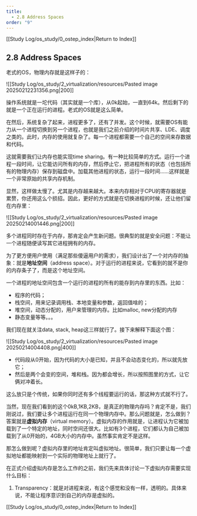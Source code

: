```yaml
---
title:
  - 2.8 Address Spaces
order: "9"
---
```

[[Study Log/os_study/0_ostep_index|Return to Index]]

## 2.8 Address Spaces

老式的OS，物理内存就是这样子的：

![[Study Log/os_study/2_virtualization/resources/Pasted image 20250212231356.png|200]]

操作系统就是一坨代码（其实就是一个库），从0k起始，一直到64k。然后剩下的就是一个正在运行的进程。老式的OS就是这么简单。

在然后，系统复杂了起来，进程更多了，还有了并发。这个时候，就需要OS有能力从一个进程切换到另一个进程，也就是我们之前介绍的时间片共享、LDE、调度之类的。此时，内存的使用就复杂了。每一个进程都需要一个自己的空间来存数据和代码。

这就需要我们让内存也能实现time sharing。有一种比较简单的方式。运行一个进程一段时间，让它能访问所有的内存，然后停止它，把进程所有的状态（也包括所有的物理内存）保存到磁盘中。加载其他进程的状态，运行一段时间……这样就是一个非常原始的共享内存机制。

显然，这样做太慢了。尤其是内存越来越大。本来内存相对于CPU的寄存器就是累赘，你还用这么个损招。因此，更好的方式就是在切换进程的时候，还让他们留在内存里：

![[Study Log/os_study/2_virtualization/resources/Pasted image 20250214001446.png|200]]

多个进程同时存在于内存，那肯定会产生新问题。很典型的就是安全问题：不能让一个进程随便读写其它进程拥有的内存。

为了更方便用户使用（满足那些傻逼用户的需求），我们设计出了一个对内存的抽象：就是**地址空间**（address space）。对于运行的进程来说，它看到的就不是你的内存条子了，而是这个地址空间。

一个进程的地址空间包含一个运行的进程的所有的能存到内存里的东西。比如：

- 程序的代码；
- 栈空间，用来记录调用栈、本地变量和参数，返回值啥的；
- 堆空间，动态分配的，用户来管理的内存。比如malloc, new分配的内存
- 静态变量等等。。。

我们现在就关注data, stack, heap这三样就行了。接下来解释下面这个图：

![[Study Log/os_study/2_virtualization/resources/Pasted image 20250214004408.png|400]]

- 代码段从0开始，因为代码的大小是已知，并且不会动态变化的，所以就先放它；
- 然后是两个会变的空间，堆和栈。因为都会增长，所以按照图里的方式，让它俩对冲着长。

这么放只是个传统，如果你同时还有多个线程要运行的话，那这种方式就不行了。

当然，现在我们看到的这个0kB,1KB,2KB，是真正的物理内存吗？肯定不是，我们刚说过，我们要让多个进程运行在同一个物理内存中。那么问题就是，怎么做到？答案就是**虚拟内存**（virtual memory）。虚拟内存的作用就是，让进程认为它被加载到了一个特定的地址，同时空间还很大。比如有3个进程，它们都认为自己被加载到了从0开始的，4GB大小的内存中。虽然事实肯定不是这样。

那怎么做到呢？虚拟内存里的地址肯定叫虚拟地址。很简单，我们只要让每一个虚拟地址都能映射到一个实际的物理地址上就行了。

在正式介绍虚拟内存是怎么工作的之前，我们先来具体讨论一下虚拟内存需要实现什么目标：

1. Transparency：就是对进程来说，有这个感觉和没有一样，透明的。具体来说，不能让程序意识到自己的内存是虚拟的。

[[Study Log/os_study/0_ostep_index|Return to Index]]